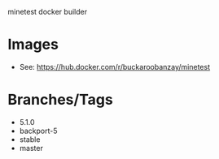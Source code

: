 
minetest docker builder


# Images

* See: https://hub.docker.com/r/buckaroobanzay/minetest

# Branches/Tags

* 5.1.0
* backport-5
* stable
* master
